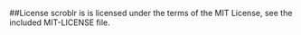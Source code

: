 ##License
scroblr is is licensed under the terms of the MIT License, see the included MIT-LICENSE file.
